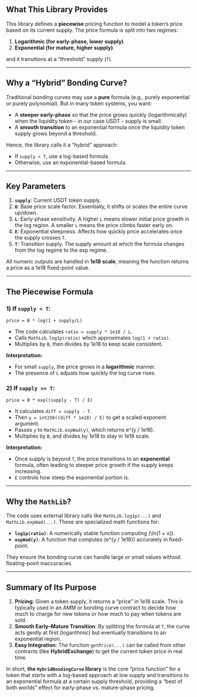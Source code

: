 

## What This Library Provides

This library defines a **piecewise** pricing function to model a token’s price based on its current supply. The price formula is split into two regimes:

1. **Logarithmic (for early-phase, lower supply)**  
2. **Exponential (for mature, higher supply)**  

and it transitions at a “threshold” supply (`T`).

---

## Why a “Hybrid” Bonding Curve?

Traditional bonding curves may use a **pure** formula (e.g., purely exponential or purely polynomial). But in many token systems, you want:

- A **steeper early-phase** so that the price grows quickly (logarithmically) when the liquidity token - in our case USDT - supply is small.  
- A **smooth transition** to an exponential formula once the liquidity token supply grows beyond a threshold.  

Hence, the library calls it a “hybrid” approach:  
- If `supply < T`, use a log-based formula.  
- Otherwise, use an exponential-based formula.

---

## Key Parameters

1. **`supply`**: Current USDT token supply.  
2. **`B`**: Base price scale factor. Essentially, it shifts or scales the entire curve up/down.  
3. **`L`**: Early-phase sensitivity. A higher `L` means slower initial price growth in the log region. A smaller `L` means the price climbs faster early on.  
4. **`E`**: Exponential steepness. Affects how quickly price accelerates once the supply crosses `T`.  
5. **`T`**: Transition supply. The supply amount at which the formula changes from the log regime to the exp regime.

All numeric outputs are handled in **1e18 scale**, meaning the function returns a price as a 1e18 fixed-point value.

---

## The Piecewise Formula

### 1) If `supply < T`:

```text
price = B * log(1 + supply/L)
```

- The code calculates `ratio = supply * 1e18 / L`.
- Calls `MathLib.log1p(ratio)` which approximates `log(1 + ratio)`.
- Multiplies by `B`, then divides by 1e18 to keep scale consistent.

**Interpretation:**  
- For small `supply`, the price grows in a **logarithmic** manner.  
- The presence of `L` adjusts how quickly the log curve rises.

### 2) If `supply >= T`:

```text
price = B * exp((supply - T) / E)
```

- It calculates `diff = supply - T`.
- Then `y = int256((diff * 1e18) / E)` to get a scaled exponent argument.
- Passes `y` to `MathLib.expWad(y)`, which returns e^(y / 1e18).
- Multiplies by `B`, and divides by 1e18 to stay in 1e18 scale.

**Interpretation:**  
- Once supply is beyond `T`, the price transitions to an **exponential** formula, often leading to steeper price growth if the supply keeps increasing.  
- `E` controls how steep the exponential portion is.

---

## Why the `MathLib`?

The code uses external library calls like `MathLib.log1p(...)` and `MathLib.expWad(...)`. These are specialized math functions for:

- **`log1p(ratio)`**: A numerically stable function computing \(\ln(1 + x)\).  
- **`expWad(y)`**: A function that computes \(e^{y / 1e18}\) accurately in fixed-point.

They ensure the bonding curve can handle large or small values without floating-point inaccuracies.

---

## Summary of Its Purpose

1. **Pricing**: Given a token supply, it returns a “price” in 1e18 scale. This is typically used in an AMM or bonding curve contract to decide how much to charge for new tokens or how much to pay when tokens are sold.  
2. **Smooth Early–Mature Transition**: By splitting the formula at `T`, the curve acts gently at first (logarithmic) but eventually transitions to an exponential region.  
3. **Easy Integration**: The function `getPrice(...)` can be called from other contracts (like **HybridExchange**) to get the current token price in real time.

In short, **the `HybridBondingCurve` library** is the core “price function” for a token that starts with a log-based approach at low supply and transitions to an exponential formula at a certain supply threshold, providing a “best of both worlds” effect for early-phase vs. mature-phase pricing.
